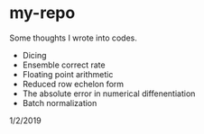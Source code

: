 # my-repo
Some thoughts I wrote into codes.

* Dicing
* Ensemble correct rate
* Floating point arithmetic
* Reduced row echelon form
* The absolute error in numerical diffenentiation
* Batch normalization

1/2/2019
